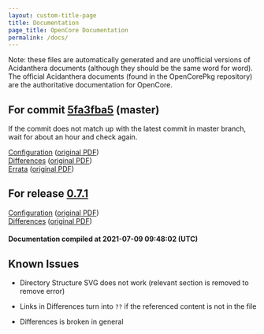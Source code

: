 ```yaml
---
layout: custom-title-page
title: Documentation
page_title: OpenCore Documentation
permalink: /docs/
---
```

Note: these files are automatically generated and are unofficial versions of Acidanthera documents (although they should be the same word for word). The official Acidanthera documents (found in the OpenCorePkg repository) are the authoritative documentation for OpenCore.

## For commit [5fa3fba5](https://github.com/acidanthera/OpenCorePkg/tree/5fa3fba52bda03aee28114fc828a19ac393a4ff0) (master)

If the commit does not match up with the latest commit in master branch, wait for about an hour and check again.

[Configuration](latest/Configuration.html) ([original PDF](https://github.com/acidanthera/OpenCorePkg/blob/5fa3fba52bda03aee28114fc828a19ac393a4ff0/Docs/Configuration.pdf))
<br>
[Differences](latest/Differences.html) ([original PDF](https://github.com/acidanthera/OpenCorePkg/blob/5fa3fba52bda03aee28114fc828a19ac393a4ff0/Docs/Differences/Differences.pdf))
<br>
[Errata](latest/Errata.html) ([original PDF](https://github.com/acidanthera/OpenCorePkg/blob/5fa3fba52bda03aee28114fc828a19ac393a4ff0/Docs/Errata/Errata.pdf))

## For release [0.7.1](https://github.com/acidanthera/OpenCorePkg/tree/0.7.1)

[Configuration](release/Configuration.html) ([original PDF](https://github.com/acidanthera/OpenCorePkg/blob/0.7.1/Docs/Configuration.pdf))
<br>
[Differences](release/Differences.html) ([original PDF](https://github.com/acidanthera/OpenCorePkg/blob/0.7.1/Docs/Differences/Differences.pdf))

#### Documentation compiled at 2021-07-09 09:48:02 (UTC)

## Known Issues

* Directory Structure SVG does not work (relevant section is removed to remove error)

* Links in Differences turn into `??` if the referenced content is not in the file

* Differences is broken in general
